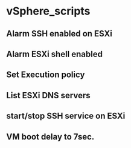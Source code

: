 # vSphere_scripts

## Alarm SSH enabled on ESXi

## Alarm ESXi shell enabled

## Set Execution policy 

## List ESXi DNS servers

## start/stop SSH service on ESXi

## VM boot delay to 7sec. 
